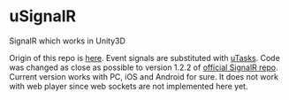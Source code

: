 # uSignalR
SignalR which works in Unity3D

Origin of this repo is [here](https://github.com/jenyayel/SignalR.Client.20).
Event signals are substituted with [uTasks](https://github.com/gromchen/uTasks).
Code was changed as close as possible to version 1.2.2 of [official SignalR repo](https://github.com/SignalR/SignalR).
Current version works with PC, iOS and Android for sure.
It does not work with web player since web sockets are not implemented here yet.